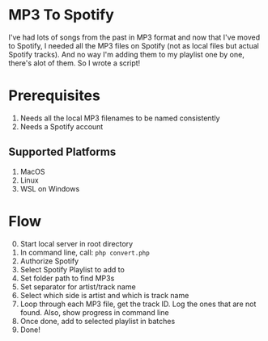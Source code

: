 # MP3 To Spotify
I've had lots of songs from the past in MP3 format and now that I've moved to Spotify, I needed all the MP3 files on Spotify (not as local files but actual Spotify tracks). And no way I'm adding them to my playlist one by one, there's alot of them. So I wrote a script!

# Prerequisites
1. Needs all the local MP3 filenames to be named consistently
2. Needs a Spotify account

## Supported Platforms
1. MacOS
2. Linux
3. WSL on Windows

# Flow
0. Start local server in root directory
1. In command line, call: `php convert.php`
2. Authorize Spotify
3. Select Spotify Playlist to add to
4. Set folder path to find MP3s
5. Set separator for artist/track name
6. Select which side is artist and which is track name
7. Loop through each MP3 file, get the track ID. Log the ones that are not found. Also, show progress in command line
8. Once done, add to selected playlist in batches
9. Done!